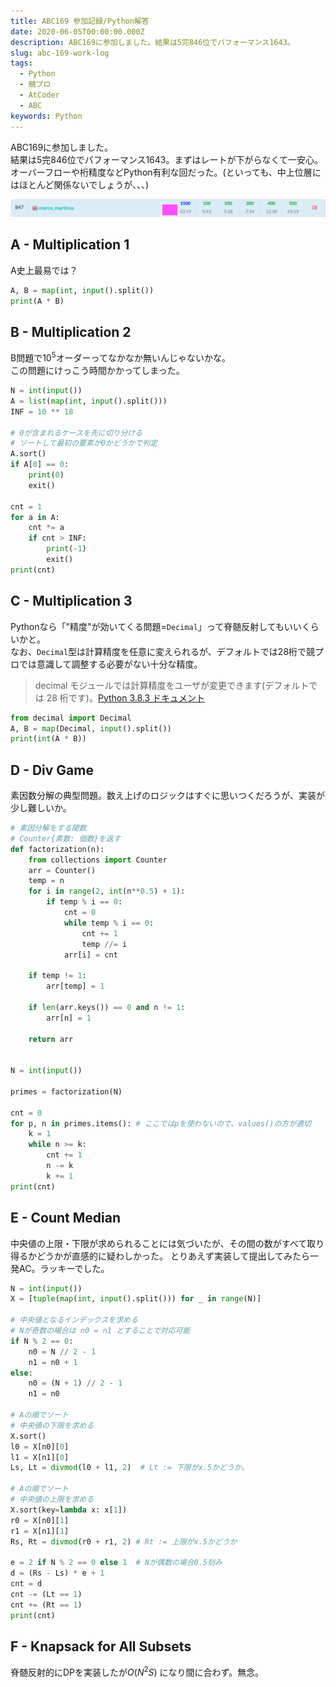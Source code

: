 ```yaml
---
title: ABC169 参加記録/Python解答
date: 2020-06-05T00:00:00.000Z
description: ABC169に参加しました。結果は5完846位でパフォーマンス1643。
slug: abc-169-work-log
tags: 
  - Python
  - 競プロ
  - AtCoder
  - ABC
keywords: Python
---
```


ABC169に参加しました。  
結果は5完846位でパフォーマンス1643。まずはレートが下がらなくて一安心。  
オーバーフローや桁精度などPython有利な回だった。(といっても、中上位層にはほとんど関係ないでしょうが、、、)

![RankingTable](ABC169_Ranking_Table.png)

## A - Multiplication 1
A史上最易では？
```python
A, B = map(int, input().split())
print(A * B)
```

## B - Multiplication 2
B問題で$10^5$オーダーってなかなか無いんじゃないかな。  
この問題にけっこう時間かかってしまった。
```python
N = int(input())
A = list(map(int, input().split()))
INF = 10 ** 18

# 0が含まれるケースを先に切り分ける
# ソートして最初の要素が0かどうかで判定
A.sort()
if A[0] == 0:
    print(0)
    exit()

cnt = 1
for a in A:
    cnt *= a
    if cnt > INF:
        print(-1)
        exit()
print(cnt)
```

## C - Multiplication 3
Pythonなら「"精度"が効いてくる問題=`Decimal`」って脊髄反射してもいいくらいかと。  
なお、`Decimal`型は計算精度を任意に変えられるが、デフォルトでは28桁で競プロでは意識して調整する必要がない十分な精度。

> decimal モジュールでは計算精度をユーザが変更できます(デフォルトでは 28 桁です)。[Python 3.8.3 ドキュメント](https://docs.python.org/ja/3/library/decimal.html)

```python
from decimal import Decimal
A, B = map(Decimal, input().split())
print(int(A * B))
```

## D - Div Game
素因数分解の典型問題。数え上げのロジックはすぐに思いつくだろうが、実装が少し難しいか。

```python
# 素因分解をする関数
# Counter{素数: 個数}を返す
def factorization(n):
    from collections import Counter
    arr = Counter()
    temp = n
    for i in range(2, int(n**0.5) + 1):
        if temp % i == 0:
            cnt = 0
            while temp % i == 0:
                cnt += 1
                temp //= i
            arr[i] = cnt

    if temp != 1:
        arr[temp] = 1

    if len(arr.keys()) == 0 and n != 1:
        arr[n] = 1

    return arr


N = int(input())

primes = factorization(N)

cnt = 0
for p, n in primes.items(): # ここではpを使わないので、values()の方が適切
    k = 1
    while n >= k:
        cnt += 1
        n -= k
        k += 1
print(cnt)
```

## E - Count Median
中央値の上限・下限が求められることには気づいたが、その間の数がすべて取り得るかどうかが直感的に疑わしかった。
とりあえず実装して提出してみたら一発AC。ラッキーでした。

```python
N = int(input())
X = [tuple(map(int, input().split())) for _ in range(N)]

# 中央値となるインデックスを求める
# Nが奇数の場合は n0 = n1 とすることで対応可能
if N % 2 == 0:
    n0 = N // 2 - 1
    n1 = n0 + 1
else:
    n0 = (N + 1) // 2 - 1
    n1 = n0

# Aの順でソート 
# 中央値の下限を求める
X.sort()
l0 = X[n0][0]
l1 = X[n1][0]
Ls, Lt = divmod(l0 + l1, 2)  # Lt := 下限がx.5かどうか。

# Aの順でソート 
# 中央値の上限を求める
X.sort(key=lambda x: x[1])
r0 = X[n0][1]
r1 = X[n1][1]
Rs, Rt = divmod(r0 + r1, 2) # Rt := 上限がx.5かどうか

e = 2 if N % 2 == 0 else 1  # Nが偶数の場合0.5刻み
d = (Rs - Ls) * e + 1
cnt = d
cnt -= (Lt == 1)
cnt += (Rt == 1)
print(cnt)
```

## F - Knapsack for All Subsets
脊髄反射的にDPを実装したが$O(N^2S)$ になり間に合わず。無念。
